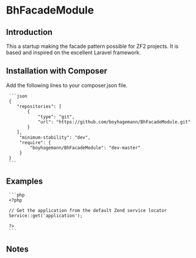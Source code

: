 BhFacadeModule
=======================

Introduction
------------
This a startup making the facade pattern possible for ZF2 projects. It is based
and inspired on the excellent Laravel framework.


Installation with Composer
------------

Add the following lines to your composer.json file.

     ```json
     {
        "repositories": [
            {
                "type": "git",
                "url": "https://github.com/boyhagemann/BhFacadeModule.git"
            }
        ],
         "minimum-stability": "dev",
         "require": {
             "boyhagemann/BhFacadeModule": "dev-master"
         }
     }
     ```


Examples
------------


     ```php
     <?php

     // Get the application from the default Zend service locator
     Service::get('application');

     ?>
     ```


Notes
------------

